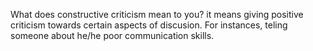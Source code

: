 


What does constructive criticism mean to you? 
it means giving positive criticism towards certain aspects of discusion. 
For instances, teling someone about he/he poor communication skills.
